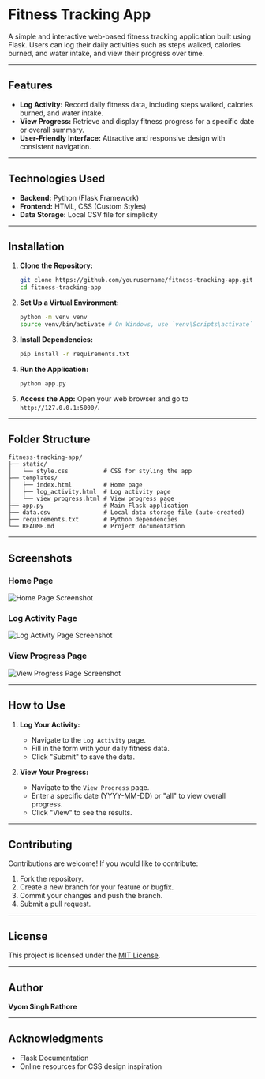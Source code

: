 # Fitness Tracking App

A simple and interactive web-based fitness tracking application built using Flask. Users can log their daily activities such as steps walked, calories burned, and water intake, and view their progress over time.

---

## Features

- **Log Activity:** Record daily fitness data, including steps walked, calories burned, and water intake.
- **View Progress:** Retrieve and display fitness progress for a specific date or overall summary.
- **User-Friendly Interface:** Attractive and responsive design with consistent navigation.

---

## Technologies Used

- **Backend:** Python (Flask Framework)
- **Frontend:** HTML, CSS (Custom Styles)
- **Data Storage:** Local CSV file for simplicity

---

## Installation

1. **Clone the Repository:**
   ```bash
   git clone https://github.com/yourusername/fitness-tracking-app.git
   cd fitness-tracking-app
   ```

2. **Set Up a Virtual Environment:**
   ```bash
   python -m venv venv
   source venv/bin/activate # On Windows, use `venv\Scripts\activate`
   ```

3. **Install Dependencies:**
   ```bash
   pip install -r requirements.txt
   ```

4. **Run the Application:**
   ```bash
   python app.py
   ```

5. **Access the App:**
   Open your web browser and go to `http://127.0.0.1:5000/`.

---

## Folder Structure

```
fitness-tracking-app/
├── static/
│   └── style.css          # CSS for styling the app
├── templates/
│   ├── index.html         # Home page
│   ├── log_activity.html  # Log activity page
│   └── view_progress.html # View progress page
├── app.py                 # Main Flask application
├── data.csv               # Local data storage file (auto-created)
├── requirements.txt       # Python dependencies
└── README.md              # Project documentation
```

---

## Screenshots

### Home Page
![Home Page Screenshot](static/screenshots/home_page.png)

### Log Activity Page
![Log Activity Page Screenshot](static/screenshots/log_activity.png)

### View Progress Page
![View Progress Page Screenshot](static/screenshots/view_progress.png)

---

## How to Use

1. **Log Your Activity:**
   - Navigate to the `Log Activity` page.
   - Fill in the form with your daily fitness data.
   - Click "Submit" to save the data.

2. **View Your Progress:**
   - Navigate to the `View Progress` page.
   - Enter a specific date (YYYY-MM-DD) or "all" to view overall progress.
   - Click "View" to see the results.

---

## Contributing

Contributions are welcome! If you would like to contribute:

1. Fork the repository.
2. Create a new branch for your feature or bugfix.
3. Commit your changes and push the branch.
4. Submit a pull request.

---

## License

This project is licensed under the [MIT License](LICENSE).

---

## Author

**Vyom Singh Rathore**

---

## Acknowledgments

- Flask Documentation
- Online resources for CSS design inspiration
